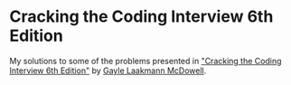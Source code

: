 # Cracking the Coding Interview 6th Edition

My solutions to some of the problems presented in ["Cracking the Coding Interview 6th Edition"](http://www.amazon.com/Cracking-Coding-Interview-6th-Edition/dp/0984782850) by [Gayle Laakmann McDowell](http://www.gayle.com/).